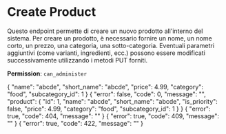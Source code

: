# Create Product

Questo endpoint permette di creare un nuovo prodotto all'interno del sistema. Per creare un prodotto, è necessario 
fornire un nome, un nome corto, un prezzo, una categoria, una sotto-categoria. Eventuali parametri aggiuntivi (come 
varianti, ingredienti, ecc.) possono essere modificati successivamente utilizzando i metodi PUT forniti.

**Permission**: `can_administer`

<api-endpoint openapi-path="./../openapi.yaml" endpoint="/products/" method="post">
    <request>
        <sample lang="JSON" title="Payload">
            {
                "name": "abcde",
                "short_name": "abcde",
                "price": 4.99,
                "category": "food",
                "subcategory_id": 1
            }
        </sample>
    </request>
    <response type="200">
        <sample lang="JSON">
            {
                "error": false,
                "code": 0,
                "message": "",
                "product": {
                    "id": 1,
                    "name": "abcde",
                    "short_name": "abcde",
                    "is_priority": false,
                    "price": 4.99,
                    "category": "food",
                    "subcategory_id": 1
                }
            }
        </sample>
    </response>
    <response type="404">
        <sample lang="JSON">
            {
                "error": true,
                "code": 404,
                "message": ""
            }
        </sample>
    </response>
    <response type="409">
        <sample lang="JSON">
            {
                "error": true,
                "code": 409,
                "message": ""
            }
        </sample>
    </response>
    <response type="422">
        <sample lang="JSON">
            {
                "error": true,
                "code": 422,
                "message": ""
            }
        </sample>
    </response>
</api-endpoint>